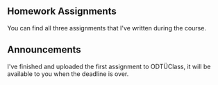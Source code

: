 ## Homework Assignments

You can find all three assignments that I've written during the course.

## Announcements

I've finished and uploaded the first assignment to ODTÜClass, it will be
available to you when the deadline is over.
